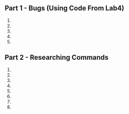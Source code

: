 ## Part 1 - Bugs (Using Code From Lab4)

1)

2)

3)

4)

5)

## Part 2 - Researching Commands

1)

2)

3)

4)

5)

6)

7)

8)

